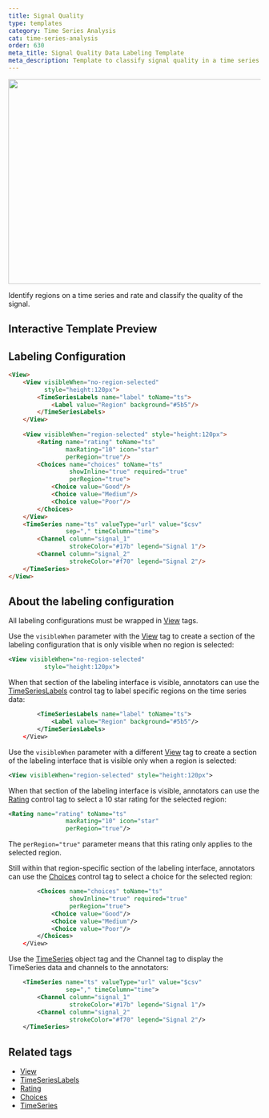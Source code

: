 ```yaml
---
title: Signal Quality 
type: templates
category: Time Series Analysis
cat: time-series-analysis
order: 630
meta_title: Signal Quality Data Labeling Template
meta_description: Template to classify signal quality in a time series with Label Studio for your machine learning and data science projects.
---
```


<img src="/images/templates/signal-quality.png" alt="" class="gif-border" width="552px" height="408px" />

Identify regions on a time series and rate and classify the quality of the signal. 

## Interactive Template Preview

<div id="main-preview"></div>

## Labeling Configuration

```html
<View>
    <View visibleWhen="no-region-selected"
          style="height:120px">
        <TimeSeriesLabels name="label" toName="ts">
            <Label value="Region" background="#5b5"/>
        </TimeSeriesLabels>
    </View>
    
    <View visibleWhen="region-selected" style="height:120px">
        <Rating name="rating" toName="ts"
                maxRating="10" icon="star"
                perRegion="true"/>
        <Choices name="choices" toName="ts"
                 showInline="true" required="true"
                 perRegion="true">
            <Choice value="Good"/>
            <Choice value="Medium"/>
            <Choice value="Poor"/>
        </Choices>
    </View>
    <TimeSeries name="ts" valueType="url" value="$csv"
                sep="," timeColumn="time">
        <Channel column="signal_1"
                 strokeColor="#17b" legend="Signal 1"/>
        <Channel column="signal_2"
                 strokeColor="#f70" legend="Signal 2"/>
    </TimeSeries>
</View>
```

## About the labeling configuration

All labeling configurations must be wrapped in [View](/tags/view.html) tags.

Use the `visibleWhen` parameter with the [View](/tags/view.html) tag to create a section of the labeling configuration that is only visible when no region is selected:
```xml
<View visibleWhen="no-region-selected"
          style="height:120px">
``` 

When that section of the labeling interface is visible, annotators can use the [TimeSeriesLabels](/tags/timeserieslabels.html) control tag to label specific regions on the time series data:
```xml
        <TimeSeriesLabels name="label" toName="ts">
            <Label value="Region" background="#5b5"/>
        </TimeSeriesLabels>
    </View>
```

Use the `visibleWhen` parameter with a different [View](/tags/view.html) tag to create a section of the labeling interface that is visible only when a region is selected:
```xml
<View visibleWhen="region-selected" style="height:120px">
```

When that section of the labeling interface is visible, annotators can use the [Rating](/tags/rating.html) control tag to select a 10 star rating for the selected region:
```xml
<Rating name="rating" toName="ts"
                maxRating="10" icon="star"
                perRegion="true"/>
```
The `perRegion="true"` parameter means that this rating only applies to the selected region.

Still within that region-specific section of the labeling interface, annotators can use the [Choices](/tags/choices.html) control tag to select a choice for the selected region:
```xml
        <Choices name="choices" toName="ts"
                 showInline="true" required="true"
                 perRegion="true">
            <Choice value="Good"/>
            <Choice value="Medium"/>
            <Choice value="Poor"/>
        </Choices>
    </View>
```

Use the [TimeSeries](/tags/timeseries.html) object tag and the Channel tag to display the TimeSeries data and channels to the annotators:
```xml
    <TimeSeries name="ts" valueType="url" value="$csv"
                sep="," timeColumn="time">
        <Channel column="signal_1"
                 strokeColor="#17b" legend="Signal 1"/>
        <Channel column="signal_2"
                 strokeColor="#f70" legend="Signal 2"/>
    </TimeSeries>
```

## Related tags

- [View](/tags/view.html)
- [TimeSeriesLabels](/tags/timeserieslabels.html)
- [Rating](/tags/rating.html)
- [Choices](/tags/choices.html)
- [TimeSeries](/tags/timeseries.html)
